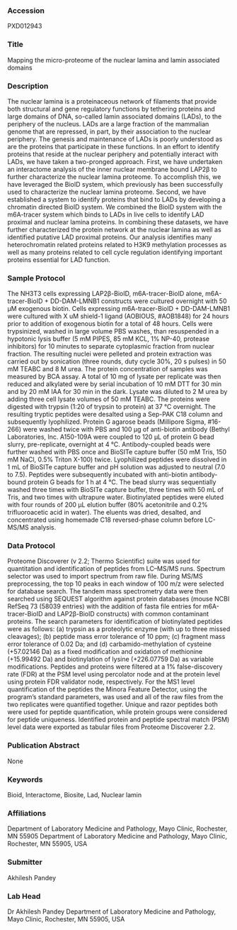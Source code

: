 ### Accession
PXD012943

### Title
Mapping the micro-proteome of the nuclear lamina and lamin associated domains

### Description
The nuclear lamina is a proteinaceous network of filaments that provide both structural and gene regulatory functions by tethering proteins and large domains of DNA, so-called lamin associated domains (LADs), to the periphery of the nucleus. LADs are a large fraction of the mammalian genome that are repressed, in part, by their association to the nuclear periphery.  The genesis and maintenance of LADs is poorly understood as are the proteins that participate in these functions. In an effort to identify proteins that reside at the nuclear periphery and potentially interact with LADs, we have taken a two-pronged approach. First, we have undertaken an interactome analysis of the inner nuclear membrane bound LAP2β to further characterize the nuclear lamina proteome. To accomplish this, we have leveraged the BioID system, which previously has been successfully used to characterize the nuclear lamina proteome. Second, we have established a system to identify proteins that bind to LADs by developing a chromatin directed BioID system. We combined the BioID system with the m6A-tracer system which binds to LADs in live cells to identify LAD proximal and nuclear lamina proteins.  In combining these datasets, we have further characterized the protein network at the nuclear lamina as well as identified putative LAD proximal proteins.  Our analysis identifies many heterochromatin related proteins related to H3K9 methylation processes as well as many proteins related to cell cycle regulation identifying important proteins essential for LAD function.

### Sample Protocol
The NH3T3 cells expressing LAP2β-BioID, m6A-tracer-BioID alone, m6A-tracer-BioID + DD-DAM-LMNB1 constructs were cultured overnight with 50 μM exogenous biotin.  Cells expressing m6A-tracer-BioID + DD-DAM-LMNB1 were cultured with X uM shield-1 ligand (AOBIOUS, #AOB1848) for 24 hours prior to addition of exogenous biotin for a total of 48 hours. Cells were trypsinized, washed in large volume PBS washes, than resuspended in a hypotonic lysis buffer (5 mM PIPES, 85 mM KCL, 1% NP-40, protease inhibitors) for 10 minutes to separate cytoplasmic fraction from nuclear fraction. The resulting nuclei were pelleted and protein extraction was carried out by sonication (three rounds, duty cycle 30%, 20 s pulses) in 50 mM TEABC and 8 M urea. The protein concentration of samples was measured by BCA assay. A total of 10 mg of lysate per replicate was then reduced and alkylated were by serial incubation of 10 mM DTT for 30 min and by 20 mM IAA for 30 min in the dark. Lysate was diluted to 2 M urea by adding three cell lysate volumes of 50 mM TEABC. The proteins were digested with trypsin (1:20 of trypsin to protein) at 37 °C overnight. The resulting tryptic peptides were desalted using a Sep-PAK C18 column and subsequently lyophilized. Protein G agarose beads (Millipore Sigma, #16-266) were washed twice with PBS and 100 μg of anti-biotin antibody (Bethyl Laboratories, Inc. A150-109A were coupled to 120 μL of protein G bead slurry, pre-replicate, overnight at 4 °C. Antibody-coupled beads were further washed with PBS once and BioSITe capture buffer (50 mM Tris, 150 mM NaCl, 0.5% Triton X-100) twice. Lyophilized peptides were dissolved in 1 mL of BioSITe capture buffer and pH solution was adjusted to neutral (7.0 to 7.5). Peptides were subsequently incubated with anti-biotin antibody-bound protein G beads for 1 h at 4 °C. The bead slurry was sequentially washed three times with BioSITe capture buffer, three times with 50 mL of Tris, and two times with ultrapure water. Biotinylated peptides were eluted with four rounds of 200 μL elution buffer (80% acetonitrile and 0.2% trifluoroacetic acid in water). The eluents was dried, desalted, and concentrated using homemade C18 reversed-phase column before LC-MS/MS analysis.

### Data Protocol
Proteome Discoverer (v 2.2; Thermo Scientific) suite was used for quantitation and identification of peptides from LC–MS/MS runs. Spectrum selector was used to import spectrum from raw file. During MS/MS preprocessing, the top 10 peaks in each window of 100 m/z were selected for database search. The tandem mass spectrometry data were then searched using SEQUEST algorithm against protein databases (mouse NCBI RefSeq 73 (58039 entries) with the addition of fasta file entries for m6A-tracer-BioID and LAP2β-BioID constructs) with common contaminant proteins. The search parameters for identification of biotinylated peptides were as follows: (a) trypsin as a proteolytic enzyme (with up to three missed cleavages); (b) peptide mass error tolerance of 10 ppm; (c) fragment mass error tolerance of 0.02 Da; and (d) carbamido-methylation of cysteine (+57.02146 Da) as a fixed modification and oxidation of methionine (+15.99492 Da) and biotinylation of lysine (+226.07759 Da) as variable modifications. Peptides and proteins were filtered at a 1% false-discovery rate (FDR) at the PSM level using percolator node and at the protein level using protein FDR validator node, respectively. For the MS1 level quantification of the peptides the Minora Feature Detector, using the program’s standard parameters, was used and all of the raw files from the two replicates were quantified  together. Unique and razor peptides both were used for peptide quantification, while protein groups were considered for peptide uniqueness. Identified protein and peptide spectral match (PSM) level data were exported as tabular files from Proteome Discoverer 2.2.

### Publication Abstract
None

### Keywords
Bioid, Interactome, Biosite, Lad, Nuclear lamin

### Affiliations
Department of Laboratory Medicine and Pathology, Mayo Clinic, Rochester, MN 55905
Department of Laboratory Medicine and Pathology, Mayo Clinic, Rochester, MN 55905, USA

### Submitter
Akhilesh Pandey

### Lab Head
Dr Akhilesh Pandey
Department of Laboratory Medicine and Pathology, Mayo Clinic, Rochester, MN 55905, USA


